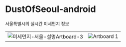 # DustOfSeoul-android
서울특별시의 실시간 미세먼지 정보

|||
|----|----|
|![미세먼지-서울-설명Artboard-3](https://user-images.githubusercontent.com/53461080/126094396-6ddd4e22-07f9-4d4f-a89f-0aea6850ce4f.png)|![Artboard 1](https://user-images.githubusercontent.com/53461080/126094307-6f9a995d-04bf-45a1-9fc7-98fd3fc2ef1d.png)|
